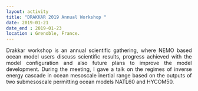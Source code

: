 ```yaml
---
layout: activity
title: "DRAKKAR 2019 Annual Workshop "
date: 2019-01-21
date_end : 2019-01-23
location : Grenoble, France.
---
```


<p style='text-align: justify;'>
Drakkar workshop is an annual scientific gathering, where NEMO based ocean model users discuss scientific results, progress achieved with the model configuration and also future plans to improve the model development. During the meeting, I gave a talk on the regimes of inverse energy cascade in ocean mesoscale inertial range based on the outputs of two submesoscale permitting ocean models NATL60 and HYCOM50.
</p>


